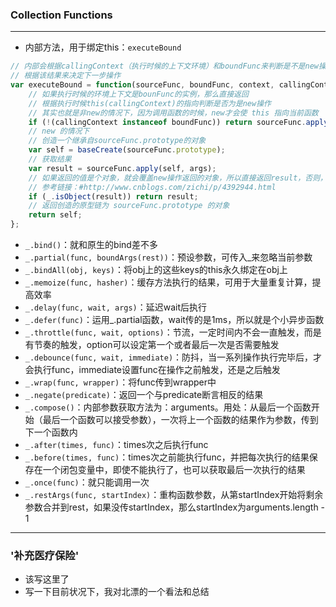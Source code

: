### Collection Functions

-------

- 内部方法，用于绑定this：```executeBound```
```javascript
// 内部会根据callingContext（执行时候的上下文环境）和boundFunc来判断是不是new操作
// 根据该结果来决定下一步操作
var executeBound = function(sourceFunc, boundFunc, context, callingContext, args) {
    // 如果执行时候的环境上下文是bounFunc的实例，那么直接返回
    // 根据执行时候this(callingContext)的指向判断是否为是new操作
    // 其实也就是非new的情况下，因为调用函数的时候，new才会使 this 指向当前函数
    if (!(callingContext instanceof boundFunc)) return sourceFunc.apply(context, args);
    // new 的情况下
    // 创造一个继承自sourceFunc.prototype的对象
    var self = baseCreate(sourceFunc.prototype);
    // 获取结果
    var result = sourceFunc.apply(self, args);
    // 如果返回的值是个对象，就会覆盖new操作返回的对象，所以直接返回result，否则，返回 self，这个才是new流程走下来的结果，可参考下面链接
    // 参考链接：#http://www.cnblogs.com/zichi/p/4392944.html
    if (_.isObject(result)) return result;
    // 返回创造的原型链为 sourceFunc.prototype 的对象
    return self;
};
```
- ```_.bind()```：就和原生的bind差不多
- ```_.partial(func, boundArgs(rest))```：预设参数，可传入_来忽略当前参数
- ```_.bindAll(obj, keys)```：将obj上的这些keys的this永久绑定在obj上
- ```_.memoize(func, hasher)```：缓存方法执行的结果，可用于大量重复计算，提高效率
- ```_.delay(func, wait, args)```：延迟wait后执行
- ```_.defer(func)```：运用_.partial函数，wait传的是1ms，所以就是个小异步函数
- ```_.throttle(func, wait, options)```：节流，一定时间内不会一直触发，而是有节奏的触发，option可以设定第一个或者最后一次是否需要触发
- ```_.debounce(func, wait, immediate)```：防抖，当一系列操作执行完毕后，才会执行func，immediate设置func在操作之前触发，还是之后触发
- ```_.wrap(func, wrapper)```：将func传到wrapper中
- ```_.negate(predicate)```：返回一个与predicate断言相反的结果
- ```_.compose()```：内部参数获取方法为：arguments。用处：从最后一个函数开始（最后一个函数可以接受参数），一次将上一个函数的结果作为参数，传到下一个函数内
- ```_.after(times, func)```：times次之后执行func
- ```_.before(times, func)```：times次之前能执行func，并把每次执行的结果保存在一个闭包变量中，即使不能执行了，也可以获取最后一次执行的结果
- ```_.once(func)```：就只能调用一次
- ```_.restArgs(func, startIndex)```：重构函数参数，从第startIndex开始将剩余参数合并到rest，如果没传startIndex，那么startIndex为arguments.length - 1

----------

### '补充医疗保险'

- 该写这里了
- 写一下目前状况下，我对北漂的一个看法和总结




